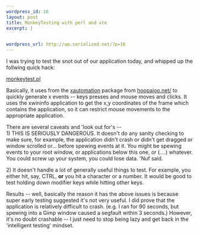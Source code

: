 ```yaml
--- 
wordpress_id: 16
layout: post
title: MonkeyTesting with perl and xte
excerpt: |
  

wordpress_url: http://wp.serialized.net/?p=16
---
```

<p>I was trying to test the snot out of our application today, and whipped up the follwing quick hack:</p>

<p><a href="http://serialized.net/monkeytest.pl.txt">monkeytest.pl</a></p>

<p>Basically, it uses from the <a href="http://hoopajoo.net/projects/xautomation.html">xautomation</a> package from <a href="http://hoopajoo.net/">hoopajoo.net/</a> to quickly generate x events -- keys presses and mouse moves and clicks. It uses the xwininfo application to get the x,y coordinates of the frame which contains the application, so it can restrict mouse movements to the appropriate application.</p>

<p>There are several caveats and 'look out for's --<br />
1) <span class="caps">THIS</span> IS <span class="caps">SERIOUSLY DANGEROUS.</span> It doesn't do any sanity checking to make sure, for example, the application didn't crash or didn't get dragged or window scrolled or... before spewing events at it. You might be spewing events to your root window, or applications below this one, or (....) whatever. You could screw up your system, you could lose data. 'Nuf said.</p>

<p>2) It doesn't handle a lot of generally useful things to test. For example, you either hit, say, <span class="caps">CTRL, </span><b>or</b> you hit a character or a number. It would be good to test holding down modifier keys while hitting other keys.</p>

<p>Results -- well, basically the reason it has the above issues is because super early testing suggested it's not very useful. I did prove that the application is relatively difficult to crash. (e.g. I ran for 90 seconds, but spewing into a Gimp window caused a segfault within 3 seconds.) However, it's no doubt crashable -- I just need to stop being lazy and get back in the 'intelligent testing' mindset.</p>
